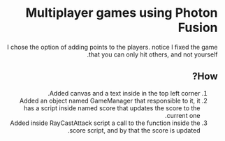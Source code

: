 <div dir='rtl' lang='he'>

# Multiplayer games using Photon Fusion

I chose the option of adding points to the players. notice I fixed the game that you can only hit others, and not yourself.

## How?
1. Added canvas and a text inside in the top left corner.
2. Added an object named GameManager that responsible to it, it has a script inside named score that updates the score to the current one.
3. Added inside RayCastAttack script a call to the function inside the score script, and by that the score is updated.

</div>